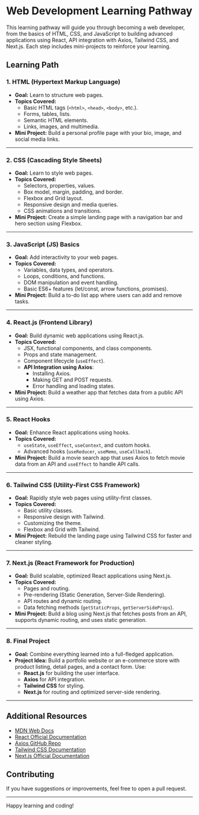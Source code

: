 # Web Development Learning Pathway

This learning pathway will guide you through becoming a web developer, from the basics of HTML, CSS, and JavaScript to building advanced applications using React, API integration with Axios, Tailwind CSS, and Next.js. Each step includes mini-projects to reinforce your learning.

## Learning Path

### 1. **HTML (Hypertext Markup Language)**
   - **Goal:** Learn to structure web pages.
   - **Topics Covered:**
     - Basic HTML tags (`<html>`, `<head>`, `<body>`, etc.).
     - Forms, tables, lists.
     - Semantic HTML elements.
     - Links, images, and multimedia.
   - **Mini Project:** Build a personal profile page with your bio, image, and social media links.

---

### 2. **CSS (Cascading Style Sheets)**
   - **Goal:** Learn to style web pages.
   - **Topics Covered:**
     - Selectors, properties, values.
     - Box model, margin, padding, and border.
     - Flexbox and Grid layout.
     - Responsive design and media queries.
     - CSS animations and transitions.
   - **Mini Project:** Create a simple landing page with a navigation bar and hero section using Flexbox.

---

### 3. **JavaScript (JS) Basics**
   - **Goal:** Add interactivity to your web pages.
   - **Topics Covered:**
     - Variables, data types, and operators.
     - Loops, conditions, and functions.
     - DOM manipulation and event handling.
     - Basic ES6+ features (let/const, arrow functions, promises).
   - **Mini Project:** Build a to-do list app where users can add and remove tasks.

---

### 4. **React.js (Frontend Library)**
   - **Goal:** Build dynamic web applications using React.js.
   - **Topics Covered:**
     - JSX, functional components, and class components.
     - Props and state management.
     - Component lifecycle (`useEffect`).
     - **API Integration using Axios**:
       - Installing Axios.
       - Making GET and POST requests.
       - Error handling and loading states.
   - **Mini Project:** Build a weather app that fetches data from a public API using Axios.

---

### 5. **React Hooks**
   - **Goal:** Enhance React applications using hooks.
   - **Topics Covered:**
     - `useState`, `useEffect`, `useContext`, and custom hooks.
     - Advanced hooks (`useReducer`, `useMemo`, `useCallback`).
   - **Mini Project:** Build a movie search app that uses Axios to fetch movie data from an API and `useEffect` to handle API calls.

---

### 6. **Tailwind CSS (Utility-First CSS Framework)**
   - **Goal:** Rapidly style web pages using utility-first classes.
   - **Topics Covered:**
     - Basic utility classes.
     - Responsive design with Tailwind.
     - Customizing the theme.
     - Flexbox and Grid with Tailwind.
   - **Mini Project:** Rebuild the landing page using Tailwind CSS for faster and cleaner styling.

---

### 7. **Next.js (React Framework for Production)**
   - **Goal:** Build scalable, optimized React applications using Next.js.
   - **Topics Covered:**
     - Pages and routing.
     - Pre-rendering (Static Generation, Server-Side Rendering).
     - API routes and dynamic routing.
     - Data fetching methods (`getStaticProps`, `getServerSideProps`).
   - **Mini Project:** Build a blog using Next.js that fetches posts from an API, supports dynamic routing, and uses static generation.

---

### 8. **Final Project**
   - **Goal:** Combine everything learned into a full-fledged application.
   - **Project Idea:** Build a portfolio website or an e-commerce store with product listing, detail pages, and a contact form. Use:
     - **React.js** for building the user interface.
     - **Axios** for API integration.
     - **Tailwind CSS** for styling.
     - **Next.js** for routing and optimized server-side rendering.

---

## Additional Resources
- [MDN Web Docs](https://developer.mozilla.org/)
- [React Official Documentation](https://reactjs.org/)
- [Axios GitHub Repo](https://github.com/axios/axios)
- [Tailwind CSS Documentation](https://tailwindcss.com/docs)
- [Next.js Official Documentation](https://nextjs.org/docs)

## Contributing
If you have suggestions or improvements, feel free to open a pull request.

---

Happy learning and coding!

